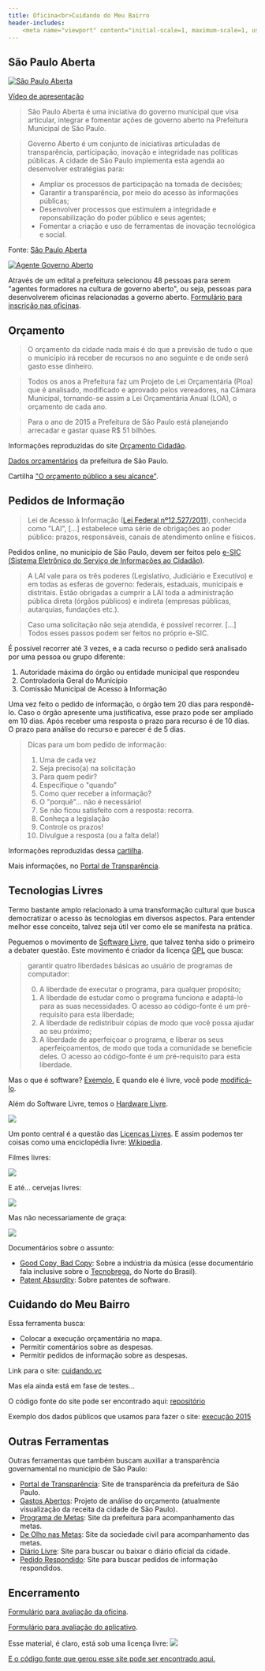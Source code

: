 ```yaml
---
title: Oficina<br>Cuidando do Meu Bairro
header-includes:
    <meta name="viewport" content="initial-scale=1, maximum-scale=1, user-scalable=no">
---
```



## São Paulo Aberta

[![](imgs/spaberta.jpg "São Paulo Aberta")](http://saopauloaberta.prefeitura.sp.gov.br)

[Vídeo de apresentação](https://www.youtube.com/watch?v=NGpYLR0ekqs)

> São Paulo Aberta é uma iniciativa do governo municipal que visa articular, integrar e fomentar ações de governo aberto na Prefeitura Municipal de São Paulo.

> Governo Aberto é um conjunto de iniciativas articuladas de transparência, participação, inovação e integridade nas políticas públicas.  A cidade de São Paulo implementa esta agenda ao desenvolver estratégias para:
>
> - Ampliar os processos de participação na tomada de decisões;
> - Garantir a transparência, por meio do acesso às informações públicas;
> - Desenvolver processos que estimulem a integridade e reponsabilização do poder público e seus agentes;
> - Fomentar a criação e uso de ferramentas de inovação tecnológica e social.

Fonte: [São Paulo Aberta](http://saopauloaberta.prefeitura.sp.gov.br/index.php/institucional)


[![](imgs/agente.png "Agente Governo Aberto")](http://saopauloaberta.prefeitura.sp.gov.br/index.php/tag/agente-de-governo-aberto)

Através de um edital a prefeitura selecionou 48 pessoas para serem "agentes formadores na cultura de governo aberto", ou seja, pessoas para desenvolverem oficinas relacionadas a governo aberto.
[Formulário para inscrição nas oficinas](https://docs.google.com/forms/d/1ls3HTTN-2VA24noPghfH2wBAtIAsdB-IGahoFkIj13s/viewform).



## Orçamento


> O orçamento da cidade nada mais é do que a previsão de tudo o que o município irá receber de recursos no ano seguinte e de onde será gasto esse dinheiro.

> Todos os anos a Prefeitura faz um Projeto de Lei Orçamentária (Ploa) que é analisado, modificado e aprovado pelos vereadores, na Câmara Municipal, tornando-se assim a Lei Orçamentária Anual (LOA), o orçamento de cada ano.

> Para o ano de 2015 a Prefeitura de São Paulo está planejando arrecadar e gastar quase R$ 51 bilhões. 

Informações reproduzidas do site [Orçamento Cidadão](http://planejasampa.prefeitura.sp.gov.br/orcamento-cidadao).

[Dados orçamentários](http://orcamento.prefeitura.sp.gov.br) da prefeitura de São Paulo.

Cartilha ["O orçamento público a seu alcance"](http://www.inesc.org.br/biblioteca/publicacoes/textos/cartilhas-e-manuais-1/o-orcamento-publico-ao-seu-alcance).



## Pedidos de Informação

> Lei de Acesso à Informação ([Lei Federal nº12.527/2011](http://www.planalto.gov.br/ccivil_03/_ato2011-2014/2011/lei/l12527.htm)), conhecida como "LAI", [...] estabelece uma série de obrigações ao poder público: prazos, responsáveis, canais de atendimento online e físicos.

Pedidos online, no município de São Paulo, devem ser feitos pelo [e-SIC (Sistema Eletrônico do Serviço de Informações ao Cidadão)](http://esic.prefeitura.sp.gov.br).

> A LAI vale para os três poderes (Legislativo, Judiciário e Executivo) e em todas as esferas de governo: federais, estaduais, municipais e distritais.
> Estão obrigadas a cumprir a LAI toda a administração pública direta (órgãos públicos) e indireta (empresas públicas, autarquias, fundações etc.).

> Caso uma solicitação não seja atendida, é possível recorrer. [...] Todos esses passos podem ser feitos no próprio e-SIC.

É possível recorrer até 3 vezes, e a cada recurso o pedido será analisado por uma pessoa ou grupo diferente:

1. Autoridade máxima do órgão ou entidade municipal que respondeu
2. Controladoria Geral do Município
3. Comissão Municipal de Acesso à Informação

Uma vez feito o pedido de informação, o órgão tem 20 dias para respondê-lo.
Caso o órgão apresente uma justificativa, esse prazo pode ser ampliado em 10 dias.
Após receber uma resposta o prazo para recurso é de 10 dias.
O prazo para análise do recurso e parecer é de 5 dias.

> Dicas para um bom pedido de informação:
> 
> 1. Uma de cada vez
> 2. Seja preciso(a) na solicitação
> 3. Para quem pedir?
> 4. Especifique o "quando"
> 5. Como quer receber a informação?
> 6. O "porquê"... não é necessário!
> 7. Se não ficou satisfeito com a resposta: recorra.
> 8. Conheça a legislação
> 9. Controle os prazos!
> 10. Divulgue a resposta (ou a falta dela!)

Informações reproduzidas dessa [cartilha](http://cafehacker.prefeitura.sp.gov.br/wp-content/uploads/2014/09/cartilha_acessoainfosp.pdf).

Mais informações, no [Portal de Transparência](http://transparencia.prefeitura.sp.gov.br/acesso-a-informacao).


## Tecnologias Livres

Termo bastante amplo relacionado à uma transformação cultural que busca democratizar o acesso às tecnologias em diversos aspectos.
Para entender melhor esse conceito, talvez seja útil ver como ele se manifesta na prática.

Peguemos o movimento de [Software Livre](https://pt.wikipedia.org/wiki/Software_livre), que talvez tenha sido o primeiro a debater questão. Este movimento é criador da licença [GPL](https://pt.wikipedia.org/wiki/GNU_General_Public_License) que busca:

> garantir quatro liberdades básicas ao usuário de programas de computador:
>
> 0. A liberdade de executar o programa, para qualquer propósito;
> 1. A liberdade de estudar como o programa funciona e adaptá-lo para as suas necessidades. O acesso ao código-fonte é um pré-requisito para esta liberdade;
> 2. A liberdade de redistribuir cópias de modo que você possa ajudar ao seu próximo;
> 3. A liberdade de aperfeiçoar o programa, e liberar os seus aperfeiçoamentos, de modo que toda a comunidade se beneficie deles. O acesso ao código-fonte é um pré-requisito para esta liberdade.

Mas o que é software? [Exemplo.](exemplo.html)
E quando ele é livre, você pode [modificá-lo](http://plnkr.co/edit/kENtfEQYmyBKBzr0sQt3?p=preview).

Além do Software Livre, temos o [Hardware Livre](https://pt.wikipedia.org/wiki/Hardware_livre).

[![](imgs/beagle.jpg)](https://pt.wikipedia.org/wiki/Beagleboard)

Um ponto central é a questão das [Licenças Livres](https://pt.wikipedia.org/wiki/Licen%C3%A7a_livre).
E assim podemos ter coisas como uma enciclopédia livre: [Wikipedia](https://pt.wikipedia.org).

Filmes livres:

[![](imgs/sintel.png)](https://durian.blender.org/download/)

E até... cervejas livres:

[![](imgs/freebeer.jpg)](http://freebeer.org)

Mas não necessariamente de graça:

[![](imgs/asinfreedom.jpg)](http://freebeer.org)

Documentários sobre o assunto:

- [Good Copy, Bad Copy](https://www.youtube.com/watch?v=rJCBY_JerRk): Sobre a indústria da música (esse documentário fala inclusive sobre o [Tecnobrega](https://pt.wikipedia.org/wiki/Tecnobrega), do Norte do Brasil).
- [Patent Absurdity](https://vimeo.com/44111416): Sobre patentes de software.


## Cuidando do Meu Bairro

Essa ferramenta busca:

- Colocar a execução orçamentária no mapa.
- Permitir comentários sobre as despesas.
- Permitir pedidos de informação sobre as despesas.

Link para o site: [cuidando.vc](https://cuidando.vc)

Mas ela ainda está em fase de testes...

O código fonte do site pode ser encontrado aqui: [repositório](https://github.com/okfn-brasil/cuidando2)

Exemplo dos dados públicos que usamos para fazer o site: [execução 2015](http://orcamento.prefeitura.sp.gov.br/orcamento/uploads/2015/basedadosexecucao2015.ods)

## Outras Ferramentas

Outras ferramentas que também buscam auxiliar a transparência governamental no município de São Paulo:

- [Portal de Transparência](http://transparencia.prefeitura.sp.gov.br): Site de transparência da prefeitura de São Paulo.
- [Gastos Abertos](http://gastosabertos.org): Projeto de análise do orçamento (atualmente visualização da receita da cidade de São Paulo).
- [Programa de Metas](http://planejasampa.prefeitura.sp.gov.br/metas): Site da prefeitura para acompanhamento das metas.
- [De Olho nas Metas](http://deolhonasmetas.org.br): Site da sociedade civil para acompanhamento das metas.
- [Diário Livre](http://devcolab.each.usp.br/do): Site para buscar ou baixar o diário oficial da cidade.
- [Pedido Respondido](http://pedidorespondido.info): Site para buscar pedidos de informação respondidos.


## Encerramento

[Formulário para avaliação da oficina](https://docs.google.com/forms/d/1nWXqAWhNJrhfxZuziJSBB6cLMKOJNBnuIS7Y-EReCnk/viewform).

[Formulário para avaliação do aplicativo](http://devcolab.each.usp.br/limesurvey/index.php/survey/index/sid/639389/newtest/Y/lang/pt-BR).

Esse material, é claro, está sob uma licença livre:
[![](https://i.creativecommons.org/l/by-sa/4.0/88x31.png)](https://creativecommons.org/licenses/by-sa/4.0/deed.pt_BR)

[E o código fonte que gerou esse site pode ser encontrado aqui.](https://github.com/andresmrm/oficina-cuidando)
